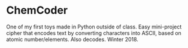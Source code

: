 # ChemCoder
One of my first toys made in Python outside of class. Easy mini-project cipher that encodes text by converting characters into ASCII, based on atomic number/elements. Also decodes. Winter 2018.
